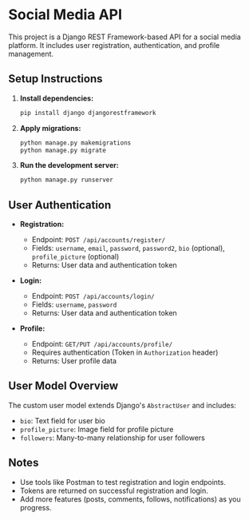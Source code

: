 # Social Media API

This project is a Django REST Framework-based API for a social media platform. It includes user registration, authentication, and profile management.

## Setup Instructions

1. **Install dependencies:**
   ```bash
   pip install django djangorestframework
   ```
2. **Apply migrations:**
   ```bash
   python manage.py makemigrations
   python manage.py migrate
   ```
3. **Run the development server:**
   ```bash
   python manage.py runserver
   ```

## User Authentication

- **Registration:**
  - Endpoint: `POST /api/accounts/register/`
  - Fields: `username`, `email`, `password`, `password2`, `bio` (optional), `profile_picture` (optional)
  - Returns: User data and authentication token

- **Login:**
  - Endpoint: `POST /api/accounts/login/`
  - Fields: `username`, `password`
  - Returns: User data and authentication token

- **Profile:**
  - Endpoint: `GET/PUT /api/accounts/profile/`
  - Requires authentication (Token in `Authorization` header)
  - Returns: User profile data

## User Model Overview

The custom user model extends Django's `AbstractUser` and includes:
- `bio`: Text field for user bio
- `profile_picture`: Image field for profile picture
- `followers`: Many-to-many relationship for user followers

## Notes
- Use tools like Postman to test registration and login endpoints.
- Tokens are returned on successful registration and login.
- Add more features (posts, comments, follows, notifications) as you progress.
